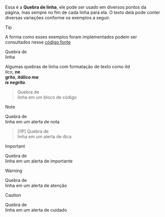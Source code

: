 Essa é a **Quebra de linha**, ele pode ser usado em diversos pontos da página, mas sempre no fim de cada linha para ela. O texto dela pode conter diversas variações conforme os exemplos a seguir.

>[!TIP]
>A forma como esses exemplos foram implementados podem ser consultados nesse [código fonte](https://github.com/eportella/markdown-to-html-builder/tree/main/br/README.md)


Quebra de\
linha

Algumas quebras de linha com formatação de texto como *itá*\
*lico*, **ne**\
**grito**, ***itálico ma***\
***is negrito***.

>Quebra de\
>linha em um bloco de código

>[!NOTE]
>Quebra de\
>linha em um alerta de nota

>[!IP]
>Quebra de\
>linha em um alerta de dica

>[!IMPORTANT]
>Quebra de\
>linha em um alerta de importante

>[!WARNING]
>Quebra de\
>linha em um alerta de atenção

>[!CAUTION]
>Quebra de\
>linha em um alerta de cuidado

